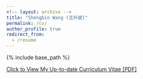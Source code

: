 ```yaml
---
<!-- layout: archive -->
title: "Shengbin Wang (王升斌)"
permalink: /cv/
author_profile: true
redirect_from:
  - /resume
---
```


{% include base_path %}

[Click to View My Up-to-date Curriculum Vitae [PDF]](http://shengbinwang.github.io/files/shengbinwang_cv.pdf)

<!-- <embed src="http://shengbinwang.com/files/shengbinwang_cv.pdf" width="650" height="1800" type='application/pdf'> -->
